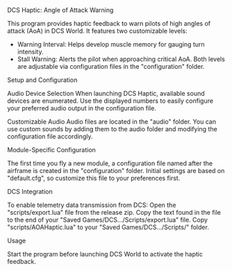 DCS Haptic: Angle of Attack Warning 

This program provides haptic feedback to warn pilots of high angles of attack (AoA) in DCS World. It features two customizable levels:
- Warning Interval: Helps develop muscle memory for gauging turn intensity.
- Stall Warning: Alerts the pilot when approaching critical AoA.
Both levels are adjustable via configuration files in the "configuration" folder.


Setup and Configuration

Audio Device Selection
When launching DCS Haptic, available sound devices are enumerated. Use the displayed numbers to easily configure your preferred audio output in the configuration file.


Customizable Audio
Audio files are located in the "audio" folder. You can use custom sounds by adding them to the audio folder and modifying the configuration file accordingly.


Module-Specific Configuration

The first time you fly a new module, a configuration file named after the airframe is created in the "configuration" folder. Initial settings are based on "default.cfg", so customize this file to your preferences first.


DCS Integration

To enable telemetry data transmission from DCS:
Open the "scripts/export.lua" file from the release zip.
Copy the text found in the file to the end of your "Saved Games/DCS.../Scripts/export.lua" file.
Copy "scripts/AOAHaptic.lua" to your "Saved Games/DCS.../Scripts/" folder.

Usage

Start the program before launching DCS World to activate the haptic feedback.

